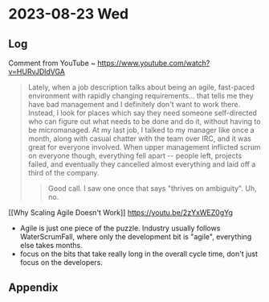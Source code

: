 # 2023-08-23 Wed

## Log


Comment from YouTube ~ https://www.youtube.com/watch?v=HURvJDldVGA
> Lately, when a job description talks about being an agile, fast-paced environment with rapidly changing requirements... that tells me they have bad management and I definitely don't want to work there. Instead, I look for places which say they need someone self-directed who can figure out what needs to be done and do it, without having to be micromanaged. At my last job, I talked to my manager like once a month, along with casual chatter with the team over IRC, and it was great for everyone involved. When upper management inflicted scrum on everyone though, everything fell apart -- people left, projects failed, and eventually they cancelled almost everything and laid off a third of the company.
> > Good call. I saw one once that says "thrives on ambiguity". Uh, no.

[[Why Scaling Agile Doesn't Work]] https://youtu.be/2zYxWEZ0gYg
+ Agile is just one piece of the puzzle. Industry usually follows WaterScrumFall, where only the development bit is "agile", everything else takes months.
+ focus on the bits that take really long in the overall cycle time, don't just focus on the developers.
## Appendix
